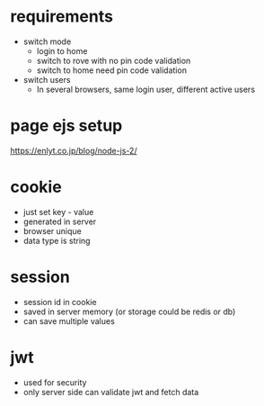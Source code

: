 # requirements

- switch mode
  - login to home
  - switch to rove with no pin code validation
  - switch to home need pin code validation
- switch users
  - In several browsers, same login user, different active users

# page ejs setup

https://enlyt.co.jp/blog/node-js-2/

# cookie

- just set key - value
- generated in server
- browser unique
- data type is string

# session

- session id in cookie
- saved in server memory (or storage could be redis or db)
- can save multiple values

# jwt

- used for security
- only server side can validate jwt and fetch data
